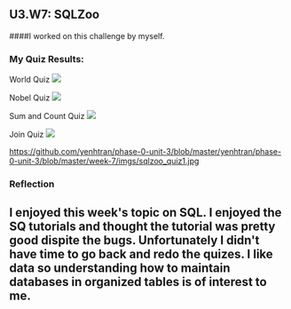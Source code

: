 ## U3.W7: SQLZoo

####I worked on this challenge by myself.



### My Quiz Results:
<p>World Quiz
<a href="/week-7/imgs/sqlzoo_quiz1.jpg" target="_blank">
	<img src="images/sqlzoo_quiz1.jpg"></a></p>

<p>Nobel Quiz
<a href="/week-7/imgs/sqlzoo_quiz2.jpg" target="_blank">
	<img src="images/sqlzoo_quiz2.jpg"></a></p>

<p>Sum and Count Quiz
<a href="/week-7/imgs/sqlzoo_quiz3.jpg" target="_blank">
	<img src="images/sqlzoo_quiz3.jpg"></a></p>

<p>Join Quiz
<a href="/week-7/imgs/sqlzoo_quiz4.jpg" target="_blank">
	<img src="images/sqlzoo_quiz4.jpg"></a></p>

https://github.com/yenhtran/phase-0-unit-3/blob/master/yenhtran/phase-0-unit-3/blob/master/week-7/imgs/sqlzoo_quiz1.jpg


### Reflection
## I enjoyed this week's topic on SQL. I enjoyed the SQ tutorials and thought the tutorial was pretty good dispite the bugs. Unfortunately I didn't have time to go back and redo the quizes. I like data so understanding how to maintain databases in organized tables is of interest to me. 